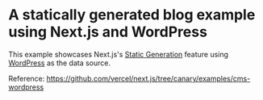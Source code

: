 # A statically generated blog example using Next.js and WordPress

This example showcases Next.js's [Static Generation](https://nextjs.org/docs/basic-features/pages) feature using [WordPress](https://wordpress.org) as the data source.

Reference: https://github.com/vercel/next.js/tree/canary/examples/cms-wordpress
